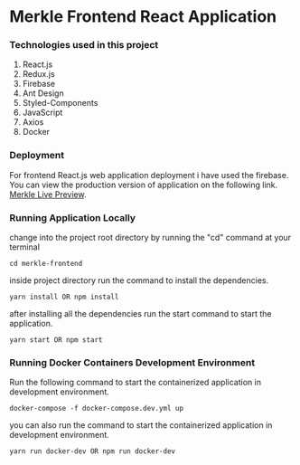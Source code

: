 # Merkle Frontend React Application

### Technologies used in this project

1. React.js
1. Redux.js
1. Firebase
1. Ant Design
1. Styled-Components
1. JavaScript
1. Axios
1. Docker

### Deployment

For frontend React.js web application deployment i have used the firebase. You can view the production version of application on the following link.
[Merkle Live Preview](https://merkle-app.web.app/login).

### Running Application Locally

change into the project root directory by running the "cd" command at your terminal

```
cd merkle-frontend
```

inside project directory run the command to install the dependencies.

```
yarn install OR npm install
```

after installing all the dependencies run the start command to start the application.

```
yarn start OR npm start
```

### Running Docker Containers Development Environment

Run the following command to start the containerized application in development environment.

```
docker-compose -f docker-compose.dev.yml up
```

you can also run the command to start the containerized application in development environment.

```
yarn run docker-dev OR npm run docker-dev
```
